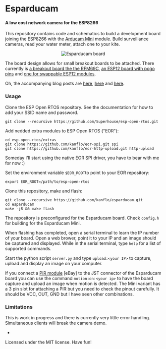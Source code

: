 # Esparducam
#### A low cost network camera for the ESP8266

This repository contains code and schematics to build a development board joining the ESP8266 with the [Arducam Mini](http://www.arducam.com/arducam-mini-released/) module. Build surveillance cameras, read your water meter, attach one to your kite.

<p align="center">
  <img src="https://raw.githubusercontent.com/kanflo/esparducam/master/esparducam.jpg" alt="Esparducam board"/>
</p>

The board design allows for small breakout boards to be attached. There currently is [a breakout board the the RFM69C](https://github.com/kanflo/esparducam/tree/master/hardware/ism-boardlet), [an ESP12 board with pogo pins](https://github.com/kanflo/esparducam/tree/master/hardware/esp-pinlet) and [one for swappable ESP12 modules](https://github.com/kanflo/esparducam/tree/master/hardware/esp-boardlet).

Oh, the accompanying blog posts are [here](http://johan.kanflo.com/building-a-low-cost-wifi-camera/), [here](http://johan.kanflo.com/a-versatile-esp8266-development-board/) and [here](http://johan.kanflo.com/esparducam-mini/).

### Usage

Clone the ESP Open RTOS repository. See the documentation for how to add your SSID name and password.

```
git clone --recursive https://github.com/Superhouse/esp-open-rtos.git
```

Add nedded extra modules to ESP Open RTOS ("EOR"):

```
cd esp-open-rtos/extras
git clone https://github.com/kanflo/eor-spi.git spi
git clone https://github.com/kanflo/eor-http-upload.git http-upload
```

Someday I'll start using the native EOR SPI driver, you have to bear with me for now :)

Set the environment variable ```$EOR_ROOT```to point to your EOR repository:

```
export EOR_ROOT=/path/to/esp-open-rtos
```

Clone this repository, make and flash:

```
git clone --recursive https://github.com/kanflo/esparducam.git
cd esparducam
make -j8 && make flash
```

The repository is preconfigured for the Esparducam board. Check ```config.h``` for building for the Esparducam Mini.

When flashing has completed, open a serial terminal to learn the IP number of your board. Open a web brower, point it to your IP and an image should be captured and displayed. While in the serial terminal, type ```help``` for a list of supported commands.

Start the python script ```server.py``` and type ```upload:<your IP>``` to capture, upload and display an image on your computer.

If you connect a [PIR module](http://www.ebay.com/sch/i.html?_trksid=PIR+module.TRS0&_nkw=PIR+module&_sacat=0) [eBay] to the JST connector of the Esparducam board you can use the command ```motion:on:<your ip>``` to have the board capture and upload an image when motion is detected. The Mini variant has a 3 pin slot for attaching a PIR but you need to check the pinout carefully. It should be VCC, OUT, GND but I have seen other combinations.

### Limitations

This is work in progress and there is currently very little error handling. Simultaneous clients will break the camera demo.

-

Licensed under the MIT license. Have fun!
